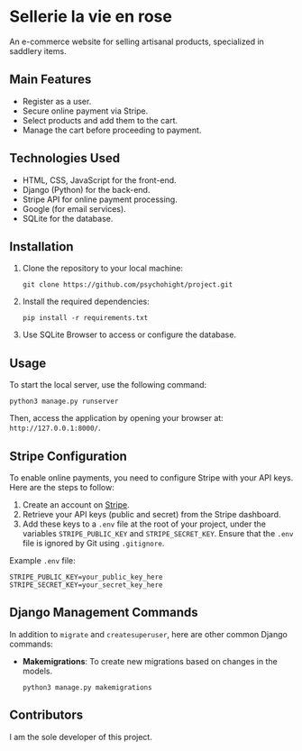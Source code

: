 # Sellerie la vie en rose

An e-commerce website for selling artisanal products, specialized in saddlery items.

## Main Features

- Register as a user.
- Secure online payment via Stripe.
- Select products and add them to the cart.
- Manage the cart before proceeding to payment.

## Technologies Used

- HTML, CSS, JavaScript for the front-end.
- Django (Python) for the back-end.
- Stripe API for online payment processing.
- Google  (for email services).
- SQLite for the database.

## Installation

1. Clone the repository to your local machine:
   ```
   git clone https://github.com/psychohight/project.git
   ```

2. Install the required dependencies:
   ```
   pip install -r requirements.txt
   ```

3. Use SQLite Browser to access or configure the database.

## Usage

To start the local server, use the following command:
```
python3 manage.py runserver
```

Then, access the application by opening your browser at: `http://127.0.0.1:8000/`.

## Stripe Configuration

To enable online payments, you need to configure Stripe with your API keys. Here are the steps to follow:

1. Create an account on [Stripe](https://stripe.com/).
2. Retrieve your API keys (public and secret) from the Stripe dashboard.
3. Add these keys to a `.env` file at the root of your project, under the variables `STRIPE_PUBLIC_KEY` and `STRIPE_SECRET_KEY`. Ensure that the `.env` file is ignored by Git using `.gitignore`.

Example `.env` file:
```
STRIPE_PUBLIC_KEY=your_public_key_here
STRIPE_SECRET_KEY=your_secret_key_here
```

## Django Management Commands

In addition to `migrate` and `createsuperuser`, here are other common Django commands:

- **Makemigrations**: To create new migrations based on changes in the models.
  ```
  python3 manage.py makemigrations
  ```

## Contributors

I am the sole developer of this project.

